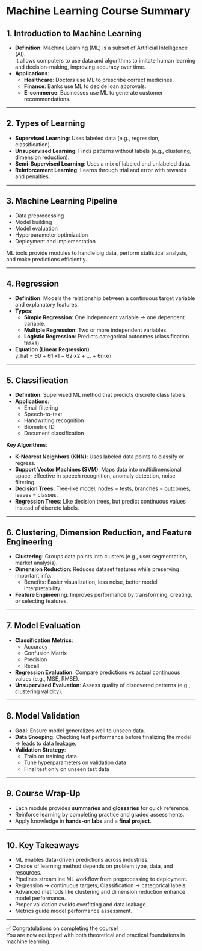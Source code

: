# Machine Learning Course Summary

## 1. Introduction to Machine Learning
- **Definition**: Machine Learning (ML) is a subset of Artificial Intelligence (AI).  
  It allows computers to use data and algorithms to imitate human learning and decision-making, improving accuracy over time.
- **Applications**:
  - **Healthcare**: Doctors use ML to prescribe correct medicines.
  - **Finance**: Banks use ML to decide loan approvals.
  - **E-commerce**: Businesses use ML to generate customer recommendations.

---

## 2. Types of Learning
- **Supervised Learning**: Uses labeled data (e.g., regression, classification).  
- **Unsupervised Learning**: Finds patterns without labels (e.g., clustering, dimension reduction).  
- **Semi-Supervised Learning**: Uses a mix of labeled and unlabeled data.  
- **Reinforcement Learning**: Learns through trial and error with rewards and penalties.

---

## 3. Machine Learning Pipeline
- Data preprocessing  
- Model building  
- Model evaluation  
- Hyperparameter optimization  
- Deployment and implementation

ML tools provide modules to handle big data, perform statistical analysis, and make predictions efficiently.

---

## 4. Regression
- **Definition**: Models the relationship between a continuous target variable and explanatory features.
- **Types**:
  - **Simple Regression**: One independent variable → one dependent variable.
  - **Multiple Regression**: Two or more independent variables.
  - **Logistic Regression**: Predicts categorical outcomes (classification tasks).
- **Equation (Linear Regression)**:  
  y_hat = θ0 + θ1·x1 + θ2·x2 + ... + θn·xn  

---

## 5. Classification
- **Definition**: Supervised ML method that predicts discrete class labels.  
- **Applications**:
  - Email filtering  
  - Speech-to-text  
  - Handwriting recognition  
  - Biometric ID  
  - Document classification  

**Key Algorithms**:  
- **K-Nearest Neighbors (KNN)**: Uses labeled data points to classify or regress.  
- **Support Vector Machines (SVM)**: Maps data into multidimensional space, effective in speech recognition, anomaly detection, noise filtering.  
- **Decision Trees**: Tree-like model; nodes = tests, branches = outcomes, leaves = classes.  
- **Regression Trees**: Like decision trees, but predict continuous values instead of discrete labels.

---

## 6. Clustering, Dimension Reduction, and Feature Engineering
- **Clustering**: Groups data points into clusters (e.g., user segmentation, market analysis).  
- **Dimension Reduction**: Reduces dataset features while preserving important info.  
  - Benefits: Easier visualization, less noise, better model interpretability.  
- **Feature Engineering**: Improves performance by transforming, creating, or selecting features.

---

## 7. Model Evaluation
- **Classification Metrics**:
  - Accuracy  
  - Confusion Matrix  
  - Precision  
  - Recall  
- **Regression Evaluation**: Compare predictions vs actual continuous values (e.g., MSE, RMSE).  
- **Unsupervised Evaluation**: Assess quality of discovered patterns (e.g., clustering validity).

---

## 8. Model Validation
- **Goal**: Ensure model generalizes well to unseen data.  
- **Data Snooping**: Checking test performance before finalizing the model → leads to data leakage.  
- **Validation Strategy**:
  - Train on training data  
  - Tune hyperparameters on validation data  
  - Final test only on unseen test data  

---

## 9. Course Wrap-Up
- Each module provides **summaries** and **glossaries** for quick reference.  
- Reinforce learning by completing practice and graded assessments.  
- Apply knowledge in **hands-on labs** and a **final project**.  

---

## 10. Key Takeaways
- ML enables data-driven predictions across industries.  
- Choice of learning method depends on problem type, data, and resources.  
- Pipelines streamline ML workflow from preprocessing to deployment.  
- Regression → continuous targets; Classification → categorical labels.  
- Advanced methods like clustering and dimension reduction enhance model performance.  
- Proper validation avoids overfitting and data leakage.  
- Metrics guide model performance assessment.  

---

✅ Congratulations on completing the course!  
You are now equipped with both theoretical and practical foundations in machine learning.  
